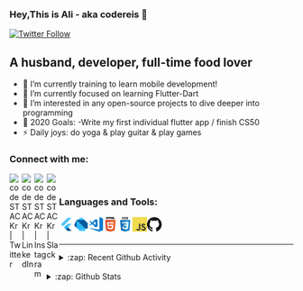 ### Hey,This is Ali - aka codereis 👋

 
[![Twitter Follow](https://img.shields.io/twitter/follow/codereis1?label=Follow%20codereis&style=social)](https://twitter.com/Codereis1)


## A husband, developer, full-time food lover

- 🔭 I’m currently training to learn mobile  development!
- 🌱 I’m currently focused on learning Flutter-Dart
- 👯 I’m interested in any open-source projects to dive deeper into programming
- 🥅 2020 Goals: -Write my first individual flutter app / finish CS50
- ⚡ Daily joys:  do yoga & play guitar & play games

### Connect with me:


[<img align="left" alt="codeSTACKr | Twitter" width="22px" src="https://cdn.jsdelivr.net/npm/simple-icons@v3/icons/twitter.svg" />][twitter]
[<img align="left" alt="codeSTACKr | LinkedIn" width="22px" src="https://cdn.jsdelivr.net/npm/simple-icons@v3/icons/linkedin.svg" />][linkedin]
[<img align="left" alt="codeSTACKr | Instagram" width="22px" src="https://cdn.jsdelivr.net/npm/simple-icons@v3/icons/instagram.svg" />][instagram]
[<img align="left" alt="codeSTACKr | Slack" width="22px" src="https://cdn.jsdelivr.net/npm/simple-icons@v3/icons/slack.svg" />][slack]


<br />

### Languages and Tools:

<img align="left" alt="GitHub" width="26px" src="https://raw.githubusercontent.com/github/explore/cebd63002168a05a6a642f309227eefeccd92950/topics/flutter/flutter.png" />

<img align="left" alt="GitHub" width="26px" src="https://raw.githubusercontent.com/github/explore/80688e429a7d4ef2fca1e82350fe8e3517d3494d/topics/dart/dart.png" />

<img align="left" alt="Visual Studio Code" width="26px" src="https://raw.githubusercontent.com/github/explore/80688e429a7d4ef2fca1e82350fe8e3517d3494d/topics/visual-studio-code/visual-studio-code.png" />
<img align="left" alt="HTML5" width="26px" src="https://raw.githubusercontent.com/github/explore/80688e429a7d4ef2fca1e82350fe8e3517d3494d/topics/html/html.png" />
<img align="left" alt="CSS3" width="26px" src="https://raw.githubusercontent.com/github/explore/80688e429a7d4ef2fca1e82350fe8e3517d3494d/topics/css/css.png" />

<img align="left" alt="JavaScript" width="26px" src="https://raw.githubusercontent.com/github/explore/80688e429a7d4ef2fca1e82350fe8e3517d3494d/topics/javascript/javascript.png" />

<img align="left" alt="GitHub" width="26px" src="https://raw.githubusercontent.com/github/explore/78df643247d429f6cc873026c0622819ad797942/topics/github/github.png" />


<br />
<br />

---

<details>
  <summary>:zap: Recent Github Activity</summary>
 
<!--START_SECTION:waka-->
```text
Week: 14 October, 2020 - 21 October, 2020

Dart     25 hrs 13 mins  █████████████████░░░░░░░░   68.32 % 
Other    11 hrs 3 mins   ███████▒░░░░░░░░░░░░░░░░░   29.96 % 
YAML     19 mins         ▒░░░░░░░░░░░░░░░░░░░░░░░░   00.87 % 
XML      11 mins         ░░░░░░░░░░░░░░░░░░░░░░░░░   00.53 % 
Groovy   7 mins          ░░░░░░░░░░░░░░░░░░░░░░░░░   00.33 % 
```
<!--END_SECTION:waka-->
</details>

<br />

<details>
  <summary>:zap: Github Stats</summary>


![Husbycodereis's github stats](https://github-readme-stats.vercel.app/api?username=husbycodereis)
<!--![Husbycodereis's github stats](https://github-readme-stats-ten-beige.vercel.app/api?username=husbycodereis)-->
</details>

[website]: https://twitter.com/Codereis1
[twitter]: https://twitter.com/Codereis1
[youtube]: https://youtube.com/heyokali
[instagram]: https://instagram.com/husbycodereis
[linkedin]: https://www.linkedin.com/in/ali-r%C4%B1za-reiso%C4%9Flu-56b796aa/
[discord]: https://twitter.com/Codereis1
[slack]: https://fluttercommunity.slack.com/team/U0174J52N8L

